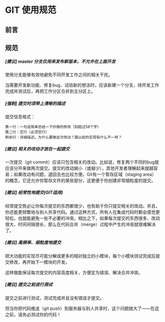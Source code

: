 # GIT 使用规范

## 前言

## 规范

##### [建议] master 分支仅用来发布新版本，不允许在上面开发

使用分支能够有效地避免不同开发工作之间的相关干扰。

当需要开发新功能、修复bug、试验新的想法时，应该新建一个分支，待开发工作完成并测试后，再把工作分区合并到主分区上。

##### [强制] 提交时须带上清晰的描述

提交信息格式：

```
第一行：一句话简单总结一下你做的修改（别超过50个字）
第二行：空行（必须空行）
剩余行：详细描述。为什么要做这次改动？跟以前的实现有什么不一样？
```

##### [建议] 相关的改动才放在一起提交

一次提交（git commit）应该只包含相关的改动。比如说，修复两个不同的bug就应该分开来做两次提交。提交的改动越小（或越少），其他开发者理解起来就越容易；如果改动有问题，退回去也比较方便。Git有一个暂存区域（staging area）的概念，它还允许你暂存文件的某些部分，这更便于你创建非常细粒度的提交。

##### [建议] 经常性地提交(GIT适用)
经常提交势必让你每次提交的东西都很少，也有助于你只提交相关的改动。并且，你还能更频繁地与别人共享代码。通过这种方式，所有人在集成代码时都会感觉更轻松，也就能避免一些不必要的冲突。相比之下，如果每次提交的东西很多、改动很大、时间间隔很长，那么在代码合并（merge）过程中产生的冲突就很难解决了。

##### [建议] 高频率、细粒度地提交

把大功能的实现尽可能分解成更多的相对独立的小模块，每个小模块测试完成后提交修改，再开始下一模块的开发。

这样做能保证每次提交的内容高度相关，方便定为错误、解决合并冲突。

##### [建议]  提交之前进行测试

提交之前进行测试，测试完成并且没有错误才提交。

但当你把代码推送（git push）到服务器与别人共享时，这个问题就大了——在这之前，请务必测试你的代码！
